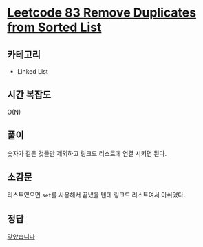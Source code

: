 # [Leetcode 83 Remove Duplicates from Sorted List](https://leetcode.com/problems/remove-duplicates-from-sorted-list/)

## 카테고리
* Linked List

## 시간 복잡도
O(N)

## 풀이
숫자가 같은 것들만 제외하고 링크드 리스트에 연결 시키면 된다.

## 소감문
리스트였으면 `set`를 사용해서 끝냈을 텐데 링크드 리스트여서 아쉬었다.

## 정답
[맞았습니다](https://leetcode.com/problems/remove-duplicates-from-sorted-list/submissions/908879633/)